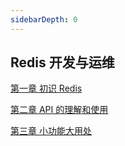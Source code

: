 ```yaml
---
sidebarDepth: 0
---
```


## Redis 开发与运维

[第一章 初识 Redis ](./01)

[第二章 API 的理解和使用](./02)

[第三章 小功能大用处](./03)
